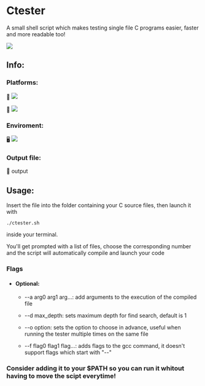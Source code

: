 # Ctester
A small shell script which makes testing single file C programs easier, faster and more readable too!

<img src="https://img.shields.io/badge/Tools-experimenting-blueviolet" />

## Info:

### Platforms:

 🍏 <img src="https://img.shields.io/badge/MacOs-working-brightgreen" />


 🐧 <img src="https://img.shields.io/badge/Linux-working-brightgreen" />

### Enviroment:

 🖥️ <img src="https://img.shields.io/badge/C-gcc-blueviolet" />

### Output file:

 📄 output

## Usage:

Insert the file into the folder containing your C source files, then launch it with     

    ./ctester.sh
    
inside your terminal.

You'll get prompted with a list of files, choose the corresponding number and the script will automatically compile and launch your code

### Flags

 - #### Optional:
    
    * --a arg0 arg1 arg...: add arguments to the execution of the compiled file
    
    * --d max_depth: sets maximum depth for find search, default is 1
    
    * --o option: sets the option to choose in advance, useful when running the tester multiple times on the same file
    
    * --f flag0 flag1 flag...: adds flags to the gcc command, it doesn't support flags which start with "--"
    
### Consider adding it to your $PATH so you can run it whitout having to move the scipt everytime!

